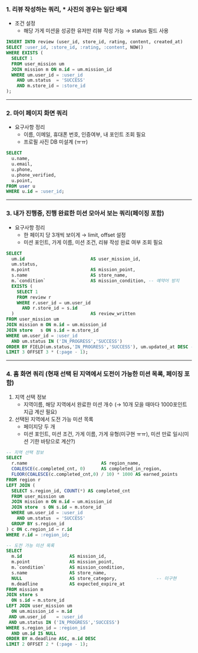 ### 1. 리뷰 작성하는 쿼리, * 사진의 경우는 일단 배제

- 조건 설정
    - 해당 가게 미션을 성공한 유저만 리뷰 작성 가능 → status 필드 사용

```sql
INSERT INTO review (user_id, store_id, rating, content, created_at)
SELECT :user_id, :store_id, :rating, :content, NOW()
WHERE EXISTS (
  SELECT 1
  FROM user_mission um
  JOIN mission m ON m.id = um.mission_id
  WHERE um.user_id = :user_id
    AND um.status  = 'SUCCESS'
    AND m.store_id = :store_id
);
```

---

### 2. 마이 페이지 화면 쿼리

- 요구사항 정리
    - 이름, 이메일, 휴대폰 번호, 인증여부, 내 포인트 조회 필요
    - 프로필 사진 DB 미설계 (ㅠㅠ)

```sql
SELECT
  u.name,
  u.email,
  u.phone,
  u.phone_verified,
  u.point,
FROM user u
WHERE u.id = :user_id;
```

---

### 3. 내가 진행중, 진행 완료한 미션 모아서 보는 쿼리(페이징 포함)

- 요구사항 정리
    - 한 페이지 당 3개씩 보이게 → limit, offset 설정
    - 미션 포인트, 가게 이름, 미션 조건, 리뷰 작성 완료 여부 조회 필요

```sql
SELECT
  um.id                         AS user_mission_id,
  um.status,
  m.point                       AS mission_point,
  s.name                        AS store_name,
  m.`condition`                 AS mission_condition, -- 예약어 방지
  EXISTS (
    SELECT 1
    FROM review r
    WHERE r.user_id = um.user_id
      AND r.store_id = s.id
  )                             AS review_written
FROM user_mission um
JOIN mission m ON m.id = um.mission_id
JOIN store   s ON s.id = m.store_id
WHERE um.user_id = :user_id
  AND um.status IN ('IN_PROGRESS','SUCCESS')
ORDER BY FIELD(um.status,'IN_PROGRESS','SUCCESS'), um.updated_at DESC -- 진행중 먼저
LIMIT 3 OFFSET 3 * (:page - 1);
```

---

### 4. 홈 화면 쿼리 (현재 선택 된 지역에서 도전이 가능한 미션 목록, 페이징 포함)

1. 지역 선택 정보
    - 지역이름, 해당 지역에서 완료한 미션 개수 (→ 10개 모을 때마다 1000포인트 지급 계산 필요)
2. 선택된 지역에서 도전 가능 미션 목록
    - 페이지당 두 개
    - 미션 포인트, 미션 조건, 가게 이름, 가게 유형(미구현 ㅠㅠ), 미션 만료 일시(미션 기한 바탕으로 계산?)

```sql
-- 지역 선택 정보
SELECT
  r.name                            AS region_name,
  COALESCE(c.completed_cnt, 0)      AS completed_in_region,
  FLOOR(COALESCE(c.completed_cnt,0) / 10) * 1000 AS earned_points
FROM region r
LEFT JOIN (
  SELECT s.region_id, COUNT(*) AS completed_cnt
  FROM user_mission um
  JOIN mission m ON m.id = um.mission_id
  JOIN store  s ON s.id = m.store_id
  WHERE um.user_id = :user_id
    AND um.status  = 'SUCCESS'
  GROUP BY s.region_id
) c ON c.region_id = r.id
WHERE r.id = :region_id;

-- 도전 가능 미션 목록
SELECT
  m.id                  AS mission_id,
  m.point               AS mission_point,
  m.`condition`         AS mission_condition,
  s.name                AS store_name,
  NULL                  AS store_category,               -- 미구현
  m.deadline            AS expected_expire_at
FROM mission m
JOIN store s
  ON s.id = m.store_id
LEFT JOIN user_mission um
  ON um.mission_id = m.id
 AND um.user_id    = :user_id
 AND um.status IN ('IN_PROGRESS','SUCCESS')
WHERE s.region_id = :region_id
  AND um.id IS NULL
ORDER BY m.deadline ASC, m.id DESC
LIMIT 2 OFFSET 2 * (:page - 1);
```